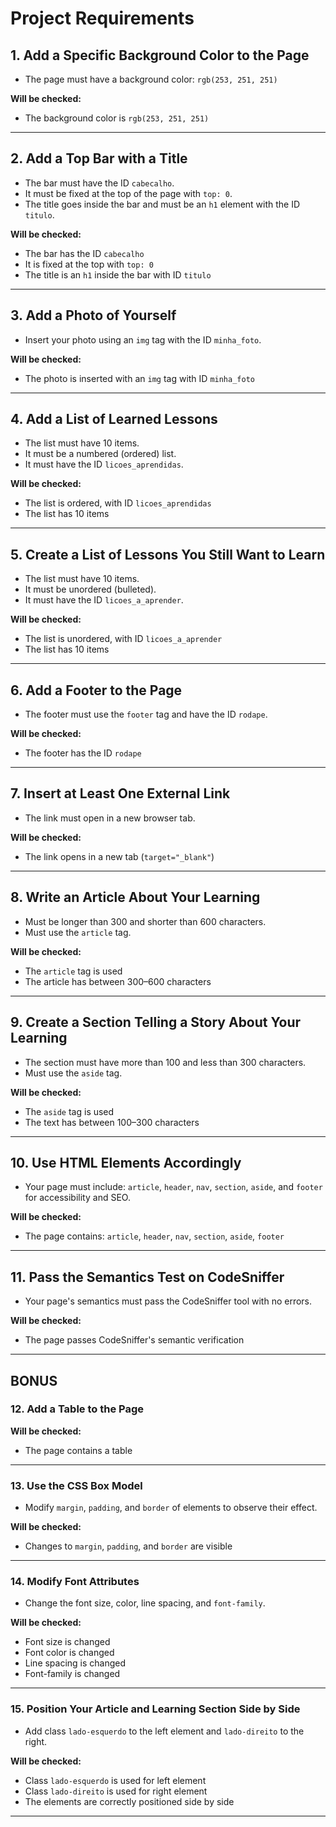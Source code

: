 # Project Requirements

## 1. Add a Specific Background Color to the Page

- The page must have a background color: `rgb(253, 251, 251)`

**Will be checked:**
- The background color is `rgb(253, 251, 251)`

---

## 2. Add a Top Bar with a Title

- The bar must have the ID `cabecalho`.
- It must be fixed at the top of the page with `top: 0`.
- The title goes inside the bar and must be an `h1` element with the ID `titulo`.

**Will be checked:**
- The bar has the ID `cabecalho`
- It is fixed at the top with `top: 0`
- The title is an `h1` inside the bar with ID `titulo`

---

## 3. Add a Photo of Yourself

- Insert your photo using an `img` tag with the ID `minha_foto`.

**Will be checked:**
- The photo is inserted with an `img` tag with ID `minha_foto`

---

## 4. Add a List of Learned Lessons

- The list must have 10 items.
- It must be a numbered (ordered) list.
- It must have the ID `licoes_aprendidas`.

**Will be checked:**
- The list is ordered, with ID `licoes_aprendidas`
- The list has 10 items

---

## 5. Create a List of Lessons You Still Want to Learn

- The list must have 10 items.
- It must be unordered (bulleted).
- It must have the ID `licoes_a_aprender`.

**Will be checked:**
- The list is unordered, with ID `licoes_a_aprender`
- The list has 10 items

---

## 6. Add a Footer to the Page

- The footer must use the `footer` tag and have the ID `rodape`.

**Will be checked:**
- The footer has the ID `rodape`

---

## 7. Insert at Least One External Link

- The link must open in a new browser tab.

**Will be checked:**
- The link opens in a new tab (`target="_blank"`)

---

## 8. Write an Article About Your Learning

- Must be longer than 300 and shorter than 600 characters.
- Must use the `article` tag.

**Will be checked:**
- The `article` tag is used
- The article has between 300–600 characters

---

## 9. Create a Section Telling a Story About Your Learning

- The section must have more than 100 and less than 300 characters.
- Must use the `aside` tag.

**Will be checked:**
- The `aside` tag is used
- The text has between 100–300 characters

---

## 10. Use HTML Elements Accordingly

- Your page must include: `article`, `header`, `nav`, `section`, `aside`, and `footer` for accessibility and SEO.

**Will be checked:**
- The page contains: `article`, `header`, `nav`, `section`, `aside`, `footer`

---

## 11. Pass the Semantics Test on CodeSniffer

- Your page's semantics must pass the CodeSniffer tool with no errors.

**Will be checked:**
- The page passes CodeSniffer's semantic verification

---

## BONUS

### 12. Add a Table to the Page

**Will be checked:**
- The page contains a table

---

### 13. Use the CSS Box Model

- Modify `margin`, `padding`, and `border` of elements to observe their effect.

**Will be checked:**
- Changes to `margin`, `padding`, and `border` are visible

---

### 14. Modify Font Attributes

- Change the font size, color, line spacing, and `font-family`.

**Will be checked:**
- Font size is changed
- Font color is changed
- Line spacing is changed
- Font-family is changed

---

### 15. Position Your Article and Learning Section Side by Side

- Add class `lado-esquerdo` to the left element and `lado-direito` to the right.

**Will be checked:**
- Class `lado-esquerdo` is used for left element
- Class `lado-direito` is used for right element
- The elements are correctly positioned side by side

---